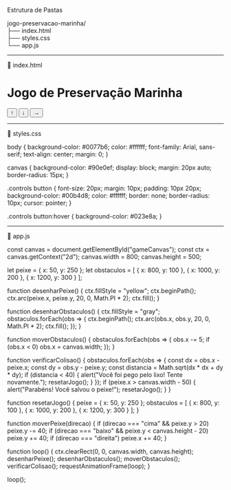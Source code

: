 Estrutura de Pastas

jogo-preservacao-marinha/  
├── index.html  
├── styles.css  
└── app.js


---

📄 index.html

<!DOCTYPE html>
<html lang="pt">
<head>
    <meta charset="UTF-8">
    <meta name="viewport" content="width=device-width, initial-scale=1.0">
    <title>Jogo de Preservação Marinha</title>
    <link rel="stylesheet" href="styles.css">
</head>
<body>
    <h1>Jogo de Preservação Marinha</h1>
    <canvas id="gameCanvas"></canvas>
    <div class="controls">
        <button onclick="moverPeixe('cima')">↑</button>
        <button onclick="moverPeixe('baixo')">↓</button>
        <button onclick="moverPeixe('direita')">→</button>
    </div>
    <script src="app.js"></script>
</body>
</html>


---

📄 styles.css

body {
    background-color: #0077b6;
    color: #ffffff;
    font-family: Arial, sans-serif;
    text-align: center;
    margin: 0;
}

canvas {
    background-color: #90e0ef;
    display: block;
    margin: 20px auto;
    border-radius: 15px;
}

.controls button {
    font-size: 20px;
    margin: 10px;
    padding: 10px 20px;
    background-color: #00b4d8;
    color: #ffffff;
    border: none;
    border-radius: 10px;
    cursor: pointer;
}

.controls button:hover {
    background-color: #023e8a;
}


---

📄 app.js

const canvas = document.getElementById("gameCanvas");
const ctx = canvas.getContext("2d");
canvas.width = 800;
canvas.height = 500;

let peixe = { x: 50, y: 250 };
let obstaculos = [
    { x: 800, y: 100 },
    { x: 1000, y: 200 },
    { x: 1200, y: 300 }
];

function desenharPeixe() {
    ctx.fillStyle = "yellow";
    ctx.beginPath();
    ctx.arc(peixe.x, peixe.y, 20, 0, Math.PI * 2);
    ctx.fill();
}

function desenharObstaculos() {
    ctx.fillStyle = "gray";
    obstaculos.forEach(obs => {
        ctx.beginPath();
        ctx.arc(obs.x, obs.y, 20, 0, Math.PI * 2);
        ctx.fill();
    });
}

function moverObstaculos() {
    obstaculos.forEach(obs => {
        obs.x -= 5;
        if (obs.x < 0) obs.x = canvas.width;
    });
}

function verificarColisao() {
    obstaculos.forEach(obs => {
        const dx = obs.x - peixe.x;
        const dy = obs.y - peixe.y;
        const distancia = Math.sqrt(dx * dx + dy * dy);
        if (distancia < 40) {
            alert("Você foi pego pelo lixo! Tente novamente.");
            resetarJogo();
        }
    });
    if (peixe.x > canvas.width - 50) {
        alert("Parabéns! Você salvou o peixe!");
        resetarJogo();
    }
}

function resetarJogo() {
    peixe = { x: 50, y: 250 };
    obstaculos = [
        { x: 800, y: 100 },
        { x: 1000, y: 200 },
        { x: 1200, y: 300 }
    ];
}

function moverPeixe(direcao) {
    if (direcao === "cima" && peixe.y > 20) peixe.y -= 40;
    if (direcao === "baixo" && peixe.y < canvas.height - 20) peixe.y += 40;
    if (direcao === "direita") peixe.x += 40;
}

function loop() {
    ctx.clearRect(0, 0, canvas.width, canvas.height);
    desenharPeixe();
    desenharObstaculos();
    moverObstaculos();
    verificarColisao();
    requestAnimationFrame(loop);
}

loop();
